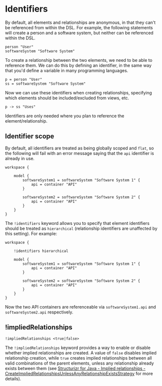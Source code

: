 # Identifiers

By default, all elements and relationships are anonymous, in that they can't be referenced from within the DSL. For example, the following statements will create a person and a software system, but neither can be referenced within the DSL.

```
person "User"
softwareSystem "Software System"
```

To create a relationship between the two elements, we need to be able to reference them. We can do this by defining an identifier, in the same way that you'd define a variable in many programming languages.

```
p = person "User"
ss = softwareSystem "Software System"
```

Now we can use these identifiers when creating relationships, specifying which elements should be included/excluded from views, etc.

```
p -> ss "Uses"
```

Identifiers are only needed where you plan to reference the element/relationship.

## Identifier scope

By default, all identifiers are treated as being globally scoped and `flat`, so the following will fail with an error message saying that the `api` identifier is already in use.

```
workspace {

    model {
        softwareSystem1 = softwareSystem "Software System 1" {
            api = container "API"
        }

        softwareSystem2 = softwareSystem "Software System 2" {
            api = container "API"
        }
    }
}
```

The `!identifiers` keyword allows you to specify that element identifiers should be treated as `hierarchical` (relationship identifiers are unaffected by this setting). For example:

```
workspace {

    !identifiers hierarchical

    model {
        softwareSystem1 = softwareSystem "Software System 1" {
            api = container "API"
        }

        softwareSystem2 = softwareSystem "Software System 2" {
            api = container "API"
        }
    }
}
```

 Now the two API containers are referenceable via `softwareSystem1.api` and
 `softwareSystem2.api` respectively.

## !impliedRelationships

```
!impliedRelationships <true|false>
```

The `!impliedRelationships` keyword provides a way to enable or disable whether
implied relationships are created. A value of `false` disables implied
relationship creation, while `true` creates implied relationships between all
valid combinations of the parent elements, unless any relationship already
exists between them (see [Structurizr for Java - Implied relationships -
CreateImpliedRelationshipsUnlessAnyRelationshipExistsStrategy](https://github.com/structurizr/java/blob/master/docs/implied-relationships.md#createimpliedrelationshipsunlessanyrelationshipexistsstrategy)
for more details).


